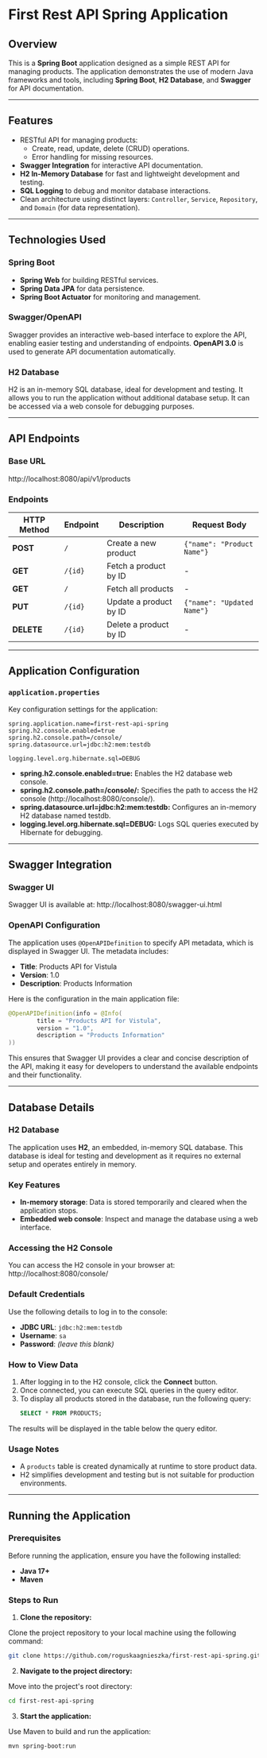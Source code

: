 # First Rest API Spring Application

## Overview

This is a **Spring Boot** application designed as a simple REST API for managing products. The application demonstrates the use of modern Java frameworks and tools, including **Spring Boot**, **H2 Database**, and **Swagger** for API documentation.

---

## Features

- RESTful API for managing products:
    - Create, read, update, delete (CRUD) operations.
    - Error handling for missing resources.
- **Swagger Integration** for interactive API documentation.
- **H2 In-Memory Database** for fast and lightweight development and testing.
- **SQL Logging** to debug and monitor database interactions.
- Clean architecture using distinct layers: `Controller`, `Service`, `Repository`, and `Domain` (for data representation).

---

## Technologies Used

### Spring Boot
- **Spring Web** for building RESTful services.
- **Spring Data JPA** for data persistence.
- **Spring Boot Actuator** for monitoring and management.

### Swagger/OpenAPI
Swagger provides an interactive web-based interface to explore the API, enabling easier testing and understanding of endpoints. **OpenAPI 3.0** is used to generate API documentation automatically.

### H2 Database
H2 is an in-memory SQL database, ideal for development and testing. It allows you to run the application without additional database setup. It can be accessed via a web console for debugging purposes.

---

## API Endpoints

### Base URL
http://localhost:8080/api/v1/products


### Endpoints

| HTTP Method | Endpoint            | Description                     | Request Body                     |
|-------------|---------------------|---------------------------------|----------------------------------|
| **POST**    | `/`                 | Create a new product            | `{"name": "Product Name"}`       |
| **GET**     | `/{id}`             | Fetch a product by ID           | -                                |
| **GET**     | `/`                 | Fetch all products              | -                                |
| **PUT**     | `/{id}`             | Update a product by ID          | `{"name": "Updated Name"}`       |
| **DELETE**  | `/{id}`             | Delete a product by ID          | -                                |

---

## Application Configuration

### `application.properties`
Key configuration settings for the application:

```properties
spring.application.name=first-rest-api-spring
spring.h2.console.enabled=true
spring.h2.console.path=/console/
spring.datasource.url=jdbc:h2:mem:testdb

logging.level.org.hibernate.sql=DEBUG
```
- **spring.h2.console.enabled=true:** Enables the H2 database web console.
- **spring.h2.console.path=/console/:** Specifies the path to access the H2 console (http://localhost:8080/console/).
- **spring.datasource.url=jdbc:h2:mem:testdb:** Configures an in-memory H2 database named testdb.
- **logging.level.org.hibernate.sql=DEBUG:** Logs SQL queries executed by Hibernate for debugging.
---

## Swagger Integration

### Swagger UI
Swagger UI is available at:
http://localhost:8080/swagger-ui.html

### OpenAPI Configuration
The application uses `@OpenAPIDefinition` to specify API metadata, which is displayed in Swagger UI. The metadata includes:

- **Title**: Products API for Vistula
- **Version**: 1.0
- **Description**: Products Information

Here is the configuration in the main application file:

```java
@OpenAPIDefinition(info = @Info(
        title = "Products API for Vistula", 
        version = "1.0", 
        description = "Products Information"
))
```
This ensures that Swagger UI provides a clear and concise description of the API, making it easy for developers to understand the available endpoints and their functionality.

---

## Database Details

### H2 Database
The application uses **H2**, an embedded, in-memory SQL database. This database is ideal for testing and development as it requires no external setup and operates entirely in memory.

### Key Features
- **In-memory storage**: Data is stored temporarily and cleared when the application stops.
- **Embedded web console**: Inspect and manage the database using a web interface.

### Accessing the H2 Console
You can access the H2 console in your browser at:
http://localhost:8080/console/

### Default Credentials
Use the following details to log in to the console:
- **JDBC URL**: `jdbc:h2:mem:testdb`
- **Username**: `sa`
- **Password**: *(leave this blank)*

### How to View Data
1. After logging in to the H2 console, click the **Connect** button.
2. Once connected, you can execute SQL queries in the query editor.
3. To display all products stored in the database, run the following query:
   ```sql
   SELECT * FROM PRODUCTS;

The results will be displayed in the table below the query editor.

### Usage Notes
- A `products` table is created dynamically at runtime to store product data.
- H2 simplifies development and testing but is not suitable for production environments.

---

## Running the Application

### Prerequisites
Before running the application, ensure you have the following installed:
- **Java 17+**
- **Maven**

### Steps to Run

1. **Clone the repository:**

Clone the project repository to your local machine using the following command:
```bash
git clone https://github.com/roguskaagnieszka/first-rest-api-spring.git
```

2. **Navigate to the project directory:** 

Move into the project's root directory:
```bash
cd first-rest-api-spring
```
   
3. **Start the application:**

Use Maven to build and run the application:
    
```bash
mvn spring-boot:run
```
